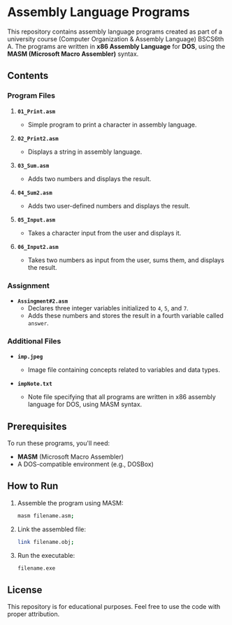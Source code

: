 # Assembly Language Programs  

This repository contains assembly language programs created as part of a university course (Computer Organization & Assembly Language) BSCS6th A. The programs are written in **x86 Assembly Language** for **DOS**, using the **MASM (Microsoft Macro Assembler)** syntax.  

## Contents  

### Program Files  
1. **`01_Print.asm`**  
   - Simple program to print a character in assembly language.  

2. **`02_Print2.asm`**  
   - Displays a string in assembly language.  

3. **`03_Sum.asm`**  
   - Adds two numbers and displays the result.  

4. **`04_Sum2.asm`**  
   - Adds two user-defined numbers and displays the result.  

5. **`05_Input.asm`**  
   - Takes a character input from the user and displays it.  

6. **`06_Input2.asm`**  
   - Takes two numbers as input from the user, sums them, and displays the result.  

### Assignment  
- **`Assingment#2.asm`**  
  - Declares three integer variables initialized to `4`, `5`, and `7`.  
  - Adds these numbers and stores the result in a fourth variable called `answer`.  

### Additional Files  
- **`imp.jpeg`**  
  - Image file containing concepts related to variables and data types.  

- **`impNote.txt`**  
  - Note file specifying that all programs are written in x86 assembly language for DOS, using MASM syntax.  

## Prerequisites  

To run these programs, you'll need:  
- **MASM** (Microsoft Macro Assembler)  
- A DOS-compatible environment (e.g., DOSBox)  

## How to Run  

1. Assemble the program using MASM:  
   ```bash
   masm filename.asm;
   ```  
2. Link the assembled file:  
   ```bash
   link filename.obj;
   ```  
3. Run the executable:  
   ```bash
   filename.exe
   ```  

## License  

This repository is for educational purposes. Feel free to use the code with proper attribution.  
